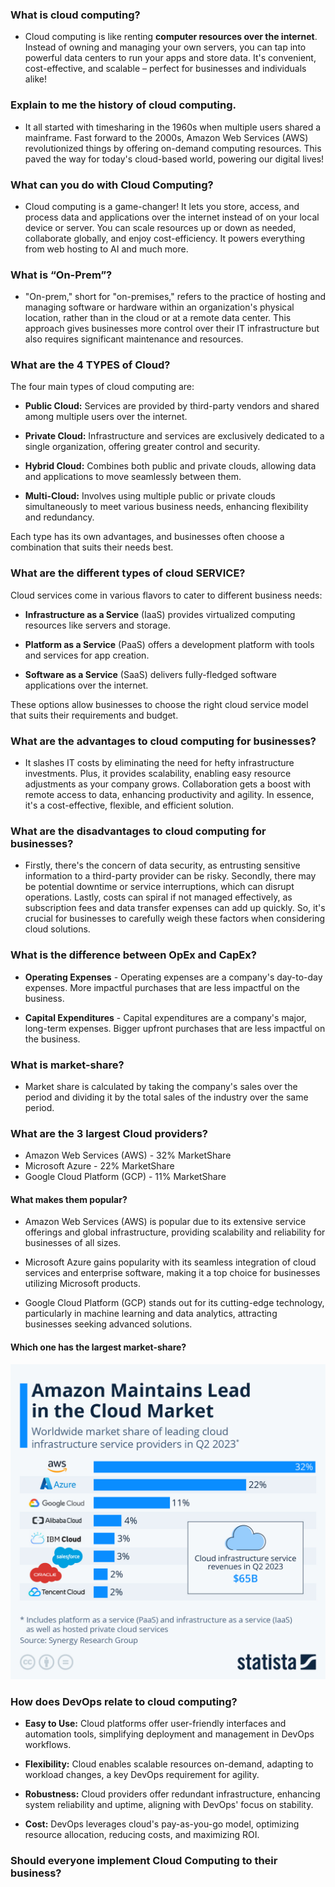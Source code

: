 ### What is cloud computing?

- Cloud computing is like renting **computer resources over the internet**. Instead of owning and managing your own servers, you can tap into powerful data centers to run your apps and store data. It's convenient, cost-effective, and scalable – perfect for businesses and individuals alike!

### Explain to me the history of cloud computing.

- It all started with timesharing in the 1960s when multiple users shared a mainframe. Fast forward to the 2000s, Amazon Web Services (AWS) revolutionized things by offering on-demand computing resources. This paved the way for today's cloud-based world, powering our digital lives!

### What can you do with Cloud Computing?

- Cloud computing is a game-changer! It lets you store, access, and process data and applications over the internet instead of on your local device or server. You can scale resources up or down as needed, collaborate globally, and enjoy cost-efficiency. It powers everything from web hosting to AI and much more.

### What is “On-Prem”?

- "On-prem," short for "on-premises," refers to the practice of hosting and managing software or hardware within an organization's physical location, rather than in the cloud or at a remote data center. This approach gives businesses more control over their IT infrastructure but also requires significant maintenance and resources.

### What are the 4 TYPES of Cloud?
The four main types of cloud computing are:

- **Public Cloud:** Services are provided by third-party vendors and shared among multiple users over the internet.

- **Private Cloud:** Infrastructure and services are exclusively dedicated to a single organization, offering greater control and security.

- **Hybrid Cloud:** Combines both public and private clouds, allowing data and applications to move seamlessly between them.

- **Multi-Cloud:** Involves using multiple public or private clouds simultaneously to meet various business needs, enhancing flexibility and redundancy.

Each type has its own advantages, and businesses often choose a combination that suits their needs best.

### What are the different types of cloud SERVICE?
Cloud services come in various flavors to cater to different business needs:

- **Infrastructure as a Service** (IaaS) provides virtualized computing resources like servers and storage.

- **Platform as a Service** (PaaS) offers a development platform with tools and services for app creation.

- **Software as a Service** (SaaS) delivers fully-fledged software applications over the internet.

These options allow businesses to choose the right cloud service model that suits their requirements and budget.

### What are the advantages to cloud computing for businesses?

- It slashes IT costs by eliminating the need for hefty infrastructure investments. Plus, it provides scalability, enabling easy resource adjustments as your company grows. Collaboration gets a boost with remote access to data, enhancing productivity and agility. In essence, it's a cost-effective, flexible, and efficient solution.

### What are the disadvantages to cloud computing for businesses?

- Firstly, there's the concern of data security, as entrusting sensitive information to a third-party provider can be risky. Secondly, there may be potential downtime or service interruptions, which can disrupt operations. Lastly, costs can spiral if not managed effectively, as subscription fees and data transfer expenses can add up quickly. So, it's crucial for businesses to carefully weigh these factors when considering cloud solutions.

### What is the difference between OpEx and CapEx?

- **Operating Expenses** - Operating expenses are a company's day-to-day expenses. More impactful purchases that are less impactful on the business.


- **Capital Expenditures** - Capital expenditures are a company's major, long-term expenses. Bigger upfront purchases that are less impactful on the business. 

### What is market-share?

- Market share is calculated by taking the company's sales over the period and dividing it by the total sales of the industry over the same period.

### What are the 3 largest Cloud providers?

- Amazon Web Services (AWS) - 32% MarketShare
- Microsoft Azure - 22% MarketShare
- Google Cloud Platform (GCP) - 11% MarketShare

#### What makes them popular? 
- Amazon Web Services (AWS) is popular due to its extensive service offerings and global infrastructure, providing scalability and reliability for businesses of all sizes.

- Microsoft Azure gains popularity with its seamless integration of cloud services and enterprise software, making it a top choice for businesses utilizing Microsoft products.

- Google Cloud Platform (GCP) stands out for its cutting-edge technology, particularly in machine learning and data analytics, attracting businesses seeking advanced solutions.


#### Which one has the largest market-share?

![](marketshare.jpeg)

### How does DevOps relate to cloud computing?

- **Easy to Use:** Cloud platforms offer user-friendly interfaces and automation tools, simplifying deployment and management in DevOps workflows.

- **Flexibility:** Cloud enables scalable resources on-demand, adapting to workload changes, a key DevOps requirement for agility.

- **Robustness:** Cloud providers offer redundant infrastructure, enhancing system reliability and uptime, aligning with DevOps' focus on stability.

- **Cost:** DevOps leverages cloud's pay-as-you-go model, optimizing resource allocation, reducing costs, and maximizing ROI.

### Should everyone implement Cloud Computing to their business?
